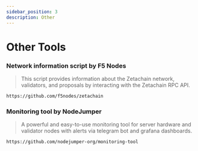 ```yaml
---
sidebar_position: 3
description: Other
---
```


# Other Tools

### Network information script by F5 Nodes

> This script provides information about the Zetachain network, validators, and proposals by interacting with the Zetachain RPC API.
```bash
https://github.com/f5nodes/zetachain
```
### Monitoring tool by NodeJumper

> A powerful and easy-to-use monitoring tool for server hardware and validator nodes with alerts via telegram bot and grafana dashboards.
```bash
https://github.com/nodejumper-org/monitoring-tool
```


